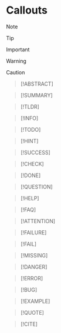 # Callouts

>[!NOTE]

>[!TIP]

>[!IMPORTANT]

>[!WARNING]

>[!CAUTION]

>[!ABSTRACT]

>[!SUMMARY]

>[!TLDR]

>[!INFO]

>[!TODO]

>[!HINT]

>[!SUCCESS]

>[!CHECK]

>[!DONE]

>[!QUESTION]

>[!HELP]

>[!FAQ]

>[!ATTENTION]

>[!FAILURE]

>[!FAIL]

>[!MISSING]

>[!DANGER]

>[!ERROR]

>[!BUG]

>[!EXAMPLE]

>[!QUOTE]

>[!CITE]
